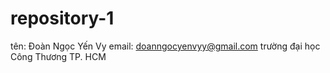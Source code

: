# repository-1
tên: Đoàn Ngọc Yến Vy
email: doanngocyenvyy@gmail.com
trường đại học Công Thương TP. HCM
